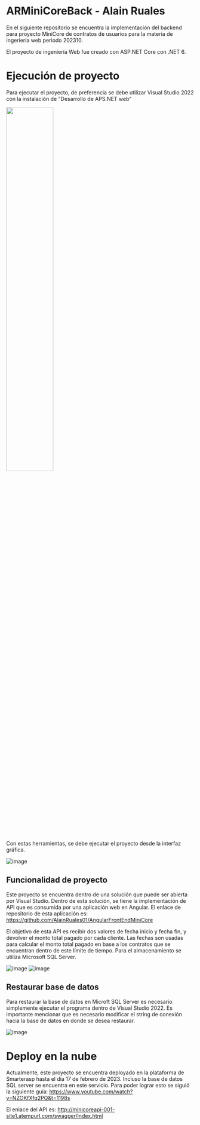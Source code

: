 # ARMiniCoreBack - Alain Ruales
En el siguiente repositorio se encuentra la implementación del backend para proyecto MiniCore de contratos de usuarios para la materia de ingeriería web periodo 202310.

El proyecto de ingeniería Web fue creado con ASP.NET Core con .NET 6.

# Ejecución de proyecto
Para ejecutar el proyecto, de preferencia se debe utilizar Visual Studio 2022 con la instalación de "Desarrollo de APS.NET web"

<img src="https://user-images.githubusercontent.com/87552871/194952850-190061f6-fc18-4ae9-8d14-b0b06d1cd211.png" width=50% height=50%>

Con estas herramientas, se debe ejecutar el proyecto desde la interfaz gráfica.

![image](https://user-images.githubusercontent.com/87552871/213069092-013e7fb8-2823-4ffe-a88a-710947609164.png)

## Funcionalidad de proyecto
Este proyecto se encuentra dentro de una solución que puede ser abierta por Visual Studio. 
Dentro de esta solución, se tiene la implementación de API que es consumida por una aplicación web en Angular. El enlace de repositorio de esta aplicación es: https://github.com/AlainRuales01/AngularFrontEndMiniCore

El objetivo de esta API es recibir dos valores de fecha inicio y fecha fin, y devolver el monto total pagado por cada cliente. Las fechas son usadas para calcular el monto total pagado en base a los contratos que se encuentran dentro de este límite de tiempo.
Para el almacenamiento se utiliza Microsoft SQL Server.

![image](https://user-images.githubusercontent.com/87552871/213072031-138bf02b-e6a0-4bc4-ae71-ec831b57433e.png)
![image](https://user-images.githubusercontent.com/87552871/213072045-b2f8630a-8840-44bc-bb67-e7453dd7189b.png)


## Restaurar base de datos
Para restaurar la base de datos en Microft SQL Server es necesario simplemente ejecutar el programa dentro de Visual Studio 2022. Es importante mencionar que es necesario modificar el string de conexión hacia la base de datos en donde se desea restaurar.

![image](https://user-images.githubusercontent.com/87552871/213071602-89a2eade-d701-49aa-a235-cbb15bad6c56.png)


# Deploy en la nube
Actualmente, este proyecto se encuentra deployado en la plataforma de Smarterasp hasta el día 17 de febrero de 2023. Incluso la base de datos SQL server se encuentra en este servicio. Para poder lograr esto se siguió la siguiente guía: https://www.youtube.com/watch?v=NZOKfXfq2PQ&t=1198s

El enlace del API es: http://minicoreapi-001-site1.atempurl.com/swagger/index.html
